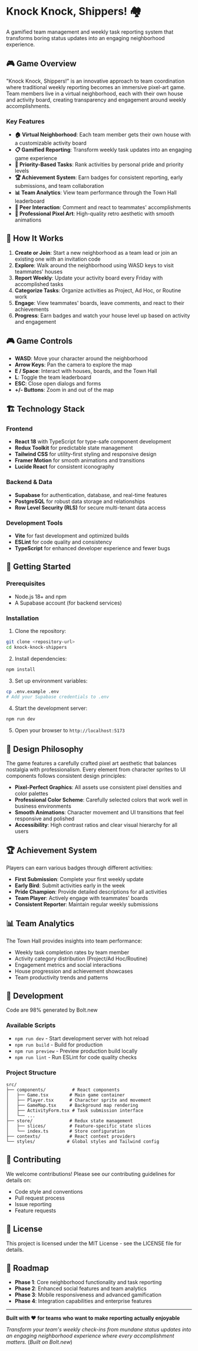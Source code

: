 # Knock Knock, Shippers! 🏘️

A gamified team management and weekly task reporting system that transforms boring status updates into an engaging neighborhood experience.

## 🎮 Game Overview

"Knock Knock, Shippers!" is an innovative approach to team coordination where traditional weekly reporting becomes an immersive pixel-art game. Team members live in a virtual neighborhood, each with their own house and activity board, creating transparency and engagement around weekly accomplishments.

### Key Features

- **🏠 Virtual Neighborhood**: Each team member gets their own house with a customizable activity board
- **📋 Gamified Reporting**: Transform weekly task updates into an engaging game experience
- **🎯 Priority-Based Tasks**: Rank activities by personal pride and priority levels
- **🏆 Achievement System**: Earn badges for consistent reporting, early submissions, and team collaboration
- **📊 Team Analytics**: View team performance through the Town Hall leaderboard
- **💬 Peer Interaction**: Comment and react to teammates' accomplishments
- **🎨 Professional Pixel Art**: High-quality retro aesthetic with smooth animations

## 🎯 How It Works

1. **Create or Join**: Start a new neighborhood as a team lead or join an existing one with an invitation code
2. **Explore**: Walk around the neighborhood using WASD keys to visit teammates' houses
3. **Report Weekly**: Update your activity board every Friday with accomplished tasks
4. **Categorize Tasks**: Organize activities as Project, Ad Hoc, or Routine work
5. **Engage**: View teammates' boards, leave comments, and react to their achievements
6. **Progress**: Earn badges and watch your house level up based on activity and engagement

## 🎮 Game Controls

- **WASD**: Move your character around the neighborhood
- **Arrow Keys**: Pan the camera to explore the map
- **E / Space**: Interact with houses, boards, and the Town Hall
- **L**: Toggle the team leaderboard
- **ESC**: Close open dialogs and forms
- **+/- Buttons**: Zoom in and out of the map

## 🏗️ Technology Stack

### Frontend
- **React 18** with TypeScript for type-safe component development
- **Redux Toolkit** for predictable state management
- **Tailwind CSS** for utility-first styling and responsive design
- **Framer Motion** for smooth animations and transitions
- **Lucide React** for consistent iconography

### Backend & Data
- **Supabase** for authentication, database, and real-time features
- **PostgreSQL** for robust data storage and relationships
- **Row Level Security (RLS)** for secure multi-tenant data access

### Development Tools
- **Vite** for fast development and optimized builds
- **ESLint** for code quality and consistency
- **TypeScript** for enhanced developer experience and fewer bugs

## 🚀 Getting Started

### Prerequisites
- Node.js 18+ and npm
- A Supabase account (for backend services)

### Installation

1. Clone the repository:
```bash
git clone <repository-url>
cd knock-knock-shippers
```

2. Install dependencies:
```bash
npm install
```

3. Set up environment variables:
```bash
cp .env.example .env
# Add your Supabase credentials to .env
```

4. Start the development server:
```bash
npm run dev
```

5. Open your browser to `http://localhost:5173`

## 🎨 Design Philosophy

The game features a carefully crafted pixel art aesthetic that balances nostalgia with professionalism. Every element from character sprites to UI components follows consistent design principles:

- **Pixel-Perfect Graphics**: All assets use consistent pixel densities and color palettes
- **Professional Color Scheme**: Carefully selected colors that work well in business environments
- **Smooth Animations**: Character movement and UI transitions that feel responsive and polished
- **Accessibility**: High contrast ratios and clear visual hierarchy for all users

## 🏆 Achievement System

Players can earn various badges through different activities:

- **First Submission**: Complete your first weekly update
- **Early Bird**: Submit activities early in the week
- **Pride Champion**: Provide detailed descriptions for all activities
- **Team Player**: Actively engage with teammates' boards
- **Consistent Reporter**: Maintain regular weekly submissions

## 📊 Team Analytics

The Town Hall provides insights into team performance:

- Weekly task completion rates by team member
- Activity category distribution (Project/Ad Hoc/Routine)
- Engagement metrics and social interactions
- House progression and achievement showcases
- Team productivity trends and patterns

## 🔧 Development

Code are 98% generated by Bolt.new

### Available Scripts

- `npm run dev` - Start development server with hot reload
- `npm run build` - Build for production
- `npm run preview` - Preview production build locally
- `npm run lint` - Run ESLint for code quality checks

### Project Structure

```
src/
├── components/          # React components
│   ├── Game.tsx        # Main game container
│   ├── Player.tsx      # Character sprite and movement
│   ├── GameMap.tsx     # Background map rendering
│   ├── ActivityForm.tsx # Task submission interface
│   └── ...
├── store/              # Redux state management
│   ├── slices/         # Feature-specific state slices
│   └── index.ts        # Store configuration
├── contexts/           # React context providers
└── styles/            # Global styles and Tailwind config
```

## 🤝 Contributing

We welcome contributions! Please see our contributing guidelines for details on:

- Code style and conventions
- Pull request process
- Issue reporting
- Feature requests

## 📄 License

This project is licensed under the MIT License - see the LICENSE file for details.

## 🎯 Roadmap

- **Phase 1**: Core neighborhood functionality and task reporting
- **Phase 2**: Enhanced social features and team analytics
- **Phase 3**: Mobile responsiveness and advanced gamification
- **Phase 4**: Integration capabilities and enterprise features

---

**Built with ❤️ for teams who want to make reporting actually enjoyable**

*Transform your team's weekly check-ins from mundane status updates into an engaging neighborhood experience where every accomplishment matters.*
(*Built on Bolt.new*)